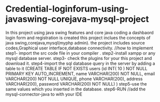 # Credential-loginforum-using-javaswing-corejava-mysql-project
In this project using java swing features and core java coding a dashbaord login form and registration is created
this project inclues the concepts of java swing,corejava,mysql(myphp admin).
the project includes source codes,Graphical user interface,database connectivity.
//how to implement
step1- import the src code file in your compiler .
step2-install xampp or any mysql database server.
step3- check the plugins for your this project and download it.
step4-import the sql database query in the server by adding a table to it
(CREATE TABLE IF NOT EXISTS users (id INT( 10 ) NOT NULL PRIMARY KEY AUTO_INCREMENT, name VARCHAR(200) NOT NULL, email VARCHAR(200) NOT NULL UNIQUE, 
phone VARCHAR(200), address VARCHAR(200), password VARCHAR(200) NOT NULL) )
step5-use the same values which you inserted in the database.
step6-RUN
//add the mysql-connector-java to with your IDE
